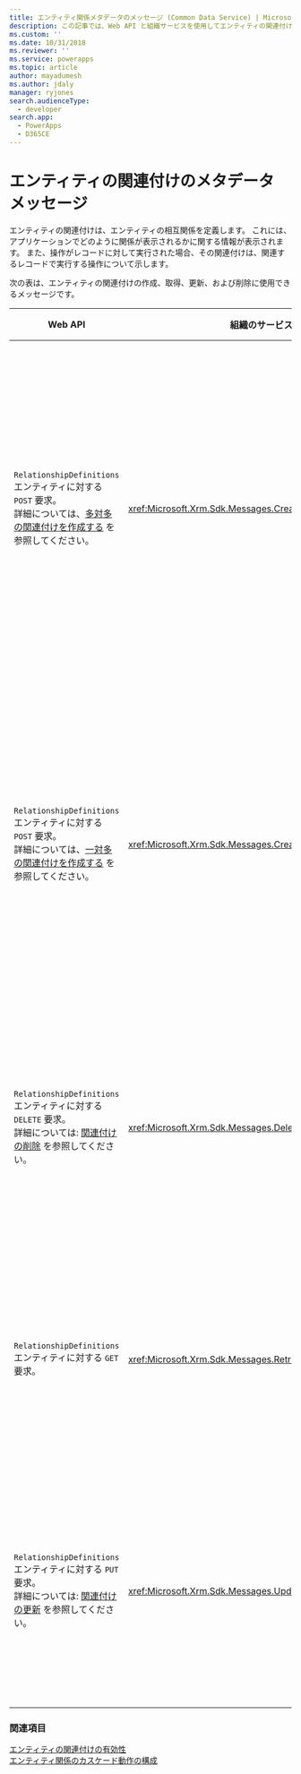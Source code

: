 ```yaml
---
title: エンティティ関係メタデータのメッセージ (Common Data Service) | Microsoft Docs
description: この記事では、Web API と組織サービスを使用してエンティティの関連付けの作成、取得、更新、および削除に使用することができるメッセージについて説明します。
ms.custom: ''
ms.date: 10/31/2018
ms.reviewer: ''
ms.service: powerapps
ms.topic: article
author: mayadumesh
ms.author: jdaly
manager: ryjones
search.audienceType:
  - developer
search.app:
  - PowerApps
  - D365CE
---
```

# <a name="entity-relationship-metadata-messages"></a>エンティティの関連付けのメタデータ メッセージ

エンティティの関連付けは、エンティティの相互関係を定義します。 これには、アプリケーションでどのように関係が表示されるかに関する情報が表示されます。 また、操作がレコードに対して実行された場合、その関連付けは、関連するレコードで実行する操作について示します。  
  
次の表は、エンティティの関連付けの作成、取得、更新、および削除に使用できるメッセージです。  
  
|Web API|組織のサービス|説明|  
|-------------|-------------|-----------------|  
|`RelationshipDefinitions` エンティティに対する `POST` 要求。 <br/>詳細については、[多対多の関連付けを作成する](webapi/create-update-entity-relationships-using-web-api.md#create-a-many-to-many-relationship) を参照してください。 |<xref:Microsoft.Xrm.Sdk.Messages.CreateManyToManyRequest>|2 つのエンティティ間に多対多の関連付けを作成します。|  
|`RelationshipDefinitions` エンティティに対する `POST` 要求。 <br/>詳細については、[一対多の関連付けを作成する](webapi/create-update-entity-relationships-using-web-api.md#create-a-one-to-many-relationship) を参照してください。|<xref:Microsoft.Xrm.Sdk.Messages.CreateOneToManyRequest>|2 つのエンティティ間に 1 対多の関連付けを作成します。|  
|`RelationshipDefinitions` エンティティに対する `DELETE` 要求。<br/>詳細については: [関連付けの削除](webapi/create-update-entity-relationships-using-web-api.md#delete-relationships) を参照してください。|<xref:Microsoft.Xrm.Sdk.Messages.DeleteRelationshipRequest>|エンティティの関連付けを削除します。|  
|`RelationshipDefinitions` エンティティに対する `GET` 要求。|<xref:Microsoft.Xrm.Sdk.Messages.RetrieveRelationshipRequest>|エンティティの関連付けを取得します。|  
|`RelationshipDefinitions` エンティティに対する `PUT` 要求。<br/>詳細については: [関連付けの更新](webapi/create-update-entity-relationships-using-web-api.md#update-relationships) を参照してください。|<xref:Microsoft.Xrm.Sdk.Messages.UpdateRelationshipRequest>|エンティティの関連付けを更新します。|  
  
### <a name="see-also"></a>関連項目  

 [エンティティの関連付けの有効性](entity-relationship-eligibility.md)   
 [エンティティ関係のカスケード動作の構成](configure-entity-relationship-cascading-behavior.md)
